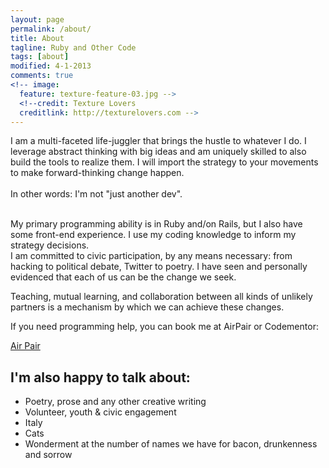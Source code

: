 ```yaml
---
layout: page
permalink: /about/
title: About
tagline: Ruby and Other Code
tags: [about]
modified: 4-1-2013
comments: true
<!-- image:
  feature: texture-feature-03.jpg -->
  <!--credit: Texture Lovers
  creditlink: http://texturelovers.com -->
---
```

I am a multi-faceted life-juggler that brings the hustle to whatever I do. I leverage abstract thinking with big ideas and am uniquely skilled to also build the tools to realize them. I will import the strategy to your movements to make forward-thinking change happen.
<br />
<br />
In other words: I'm not "just another dev". 
<br />
<br />

My primary programming ability is in Ruby and/on Rails, but I also have some front-end experience. I use my coding knowledge to inform my strategy decisions.
<br />
I am committed to civic participation, by any means necessary: from hacking to political debate, Twitter to poetry.  I have seen and personally evidenced that each of us can be the change we seek.

Teaching, mutual learning, and collaboration between all kinds of unlikely partners is a mechanism by which we can achieve these changes.  

If you need programming help, you can book me at AirPair or Codementor: <br/>
<script data-codementor="nfreeman" data-style="button" data-theme="dark" src="https://cdn.codementor.io/d/badge.js"></script> <a markdown="0" href="http://www.airpair.com/book/naomif" class="btn">Air Pair</a>
 <!--[my site](http://mademistakes.com)[^1] --> 

## I'm also happy to talk about:

* Poetry, prose and any other creative writing
* Volunteer, youth & civic engagement 
* Italy
* Cats
* Wonderment at the number of names we have for bacon, drunkenness and sorrow

<br />
